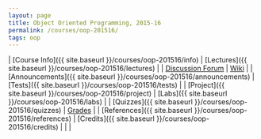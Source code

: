 ```yaml
---
layout: page
title: Object Oriented Programming, 2015-16
permalink: /courses/oop-201516/
tags: oop
---
```


| [Course Info]({{ site.baseurl }}/courses/oop-201516/info) | [Lectures]({{ site.baseurl }}/courses/oop-201516/lectures) |
| [Discussion Forum](https://piazza.com/bits-goa.ac.in/fall2015/csf213/home) | [Wiki](http://10.1.1.242/moodle/mod/wiki/view.php?id=43391) |
| [Announcements]({{ site.baseurl }}/courses/oop-201516/announcements) | [Tests]({{ site.baseurl }}/courses/oop-201516/tests) |
| [Project]({{ site.baseurl }}/courses/oop-201516/project) | [Labs]({{ site.baseurl }}/courses/oop-201516/labs) |
| [Quizzes]({{ site.baseurl }}/courses/oop-201516/quizzes) | [Grades](http://10.1.1.242/moodle/grade/report/user/index.php?id=4744) |
| [References]({{ site.baseurl }}/courses/oop-201516/references) | [Credits]({{ site.baseurl }}/courses/oop-201516/credits) |
| |
